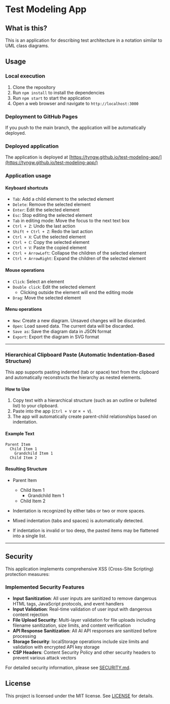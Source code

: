 # Test Modeling App

## What is this?

This is an application for describing test architecture in a notation similar to UML class diagrams.

## Usage

### Local execution

1. Clone the repository
2. Run `npm install` to install the dependencies
3. Run `npm start` to start the application
4. Open a web browser and navigate to `http://localhost:3000`

### Deployment to GitHub Pages

If you push to the main branch, the application will be automatically deployed.

### Deployed application

The application is deployed at [https://tyngw.github.io/test-modeling-app/](https://tyngw.github.io/test-modeling-app/)

### Application usage

#### Keyboard shortcuts

- `Tab`: Add a child element to the selected element
- `Delete`: Remove the selected element
- `Enter`: Edit the selected element
- `Esc`: Stop editing the selected element
- `Tab` in editing mode: Move the focus to the next text box
- `Ctrl + Z`: Undo the last action
- `Shift + Ctrl + Z`: Redo the last action
- `Ctrl + X`: Cut the selected element
- `Ctrl + C`: Copy the selected element
- `Ctrl + V`: Paste the copied element
- `Ctrl + ArrowLeft`: Collapse the children of the selected element
- `Ctrl + ArrowRight`: Expand the children of the selected element

#### Mouse operations

- `Click`: Select an element
- `Double click`: Edit the selected element
  - Clicking outside the element will end the editing mode
- `Drag`: Move the selected element

#### Menu operations

- `New`: Create a new diagram. Unsaved changes will be discarded.
- `Open`: Load saved data. The current data will be discarded.
- `Save as`: Save the diagram data in JSON format
- `Export`: Export the diagram in SVG format

---

### Hierarchical Clipboard Paste (Automatic Indentation-Based Structure)

This app supports pasting indented (tab or space) text from the clipboard and automatically reconstructs the hierarchy as nested elements.

#### How to Use
1. Copy text with a hierarchical structure (such as an outline or bulleted list) to your clipboard.
2. Paste into the app (`Ctrl + V` or `⌘ + V`).
3. The app will automatically create parent-child relationships based on indentation.

#### Example Text
```
Parent Item
  Child Item 1
    Grandchild Item 1
  Child Item 2
```

#### Resulting Structure
- Parent Item
  - Child Item 1
    - Grandchild Item 1
  - Child Item 2

- Indentation is recognized by either tabs or two or more spaces.
- Mixed indentation (tabs and spaces) is automatically detected.
- If indentation is invalid or too deep, the pasted items may be flattened into a single list.

---

## Security

This application implements comprehensive XSS (Cross-Site Scripting) protection measures:

### Implemented Security Features

- **Input Sanitization**: All user inputs are sanitized to remove dangerous HTML tags, JavaScript protocols, and event handlers
- **Input Validation**: Real-time validation of user input with dangerous content rejection
- **File Upload Security**: Multi-layer validation for file uploads including filename sanitization, size limits, and content verification
- **API Response Sanitization**: All AI API responses are sanitized before processing
- **Storage Security**: localStorage operations include size limits and validation with encrypted API key storage
- **CSP Headers**: Content Security Policy and other security headers to prevent various attack vectors

For detailed security information, please see [SECURITY.md](./SECURITY.md).

## License

This project is licensed under the MIT license. See [LICENSE](./LICENSE) for details.
